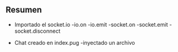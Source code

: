 ## Resumen

- Importado el socket.io
    -io.on
    -io.emit
    -socket.on
    -socket.emit
    -socket.disconnect

- Chat creado en index.pug
    -inyectado un archivo <script>
    -Creado con elementos del DOM 

- Librería toastr utilizada (Junto a jQuery y los estilos css) [toastr]("https://codeseven.github.io/toastr/")




  //h3#numUsuarios
  .main
    ul#mensajes.mensajes
      li pepito: haasd
      li rosita: jsad
  .acciones
    .form-group
      label Nombre
      input#inputNombre.form-control(type="text")
    .form-group
      label mensaje
      input#inputMensaje.form-control(type="text")
    button#btnEnviar.btn.btn-info Enviar

  script.
    const socket = io();
    const inputNombre = document.getElementById('inputNombre')
    const inputMensaje = document.getElementById('inputMensaje')
    const btnEnviar = document.getElementById('btnEnviar')
    const sctMensajes = document.getElementById('mensajes')
    const numUsuarios = document.getElementById('numUsuarios')

    btnEnviar.addEventListener('click', ()=> {
      console.log('click')
      socket.emit('chat_mensaje', {
        nombre: inputNombre.value,
        mensaje: inputMensaje.value
      });
    })

    socket.on('chat_mensaje', data => {
      sctMensajes.innerHTML += `<li>${data.nombre}: ${data.mensaje}</li>`
      });
    
    socket.on('chat_usuarios', data => {
      numUsuarios.innerText = `Usuarios: ${data}`;
      toastr.info('Se ha conectado un nuevo usuario')
    })//

